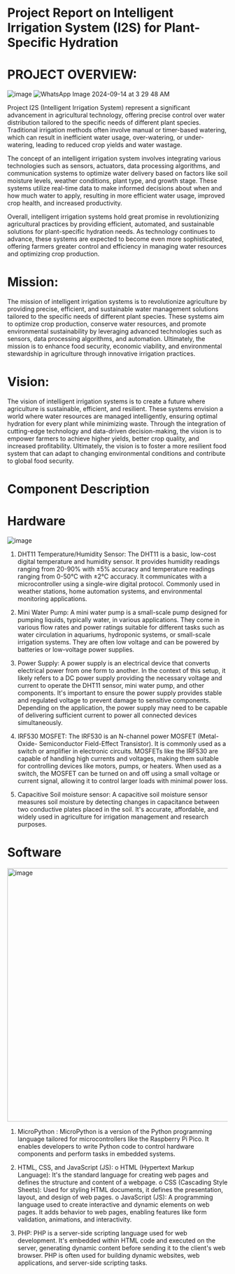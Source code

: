 # Project Report on Intelligent Irrigation System (I2S) for Plant-Specific Hydration
 
# PROJECT OVERVIEW:

![image](https://github.com/user-attachments/assets/e4b54e80-5a8c-41a5-9849-5f5ade2736b0)
![WhatsApp Image 2024-09-14 at 3 29 48 AM](https://github.com/user-attachments/assets/b9d6ea0a-9a44-4ac8-8fa8-9d99406118bb)


Project I2S (Intelligent Irrigation System) represent a significant advancement in agricultural technology, offering precise control over water distribution tailored to the specific needs of different plant species. Traditional irrigation methods often involve manual or timer-based watering, which can result in inefficient water usage, over-watering, or under-watering, leading to reduced crop yields and water wastage.

The concept of an intelligent irrigation system involves integrating various technologies such as sensors, actuators, data processing algorithms, and communication systems to optimize water delivery based on factors like soil moisture levels, weather conditions, plant type, and growth stage. These systems utilize real-time data to make informed decisions about when and how much water to apply, resulting in more efficient water usage, improved crop health, and increased productivity.

Overall, intelligent irrigation systems hold great promise in revolutionizing agricultural practices by providing efficient, automated, and sustainable solutions for plant-specific hydration needs. As technology continues to advance, these systems are expected to become even more sophisticated, offering farmers greater control and efficiency in managing water resources and optimizing crop production.

# Mission:
The mission of intelligent irrigation systems is to revolutionize agriculture by providing precise, efficient, and sustainable water management solutions tailored to the specific needs of different plant species. These systems aim to optimize crop production, conserve water resources, and promote environmental sustainability by leveraging advanced technologies such as sensors, data processing algorithms, and automation. Ultimately, the mission is to enhance food security, economic viability, and environmental stewardship in agriculture through innovative irrigation practices.

# Vision:
The vision of intelligent irrigation systems is to create a future where agriculture is sustainable, efficient, and resilient. These systems envision a world where water resources are managed intelligently, ensuring optimal hydration for every plant while minimizing waste. Through the integration of cutting-edge technology and data-driven decision-making, the vision is to empower farmers to achieve higher yields, better crop quality, and increased profitability. Ultimately, the vision is to foster a more resilient food system that can adapt to changing environmental conditions and contribute to global food security.

# Component Description
# Hardware

![image](https://github.com/user-attachments/assets/00d2a1b3-83a6-4c89-88a0-e0483b60244a)


1.	DHT11 Temperature/Humidity Sensor:
The DHT11 is a basic, low-cost digital temperature and humidity sensor. It provides humidity readings ranging from 20-90% with
±5% accuracy and temperature readings ranging from 0-50°C with
±2°C accuracy. It communicates with a microcontroller using a single-wire digital protocol. Commonly used in weather stations, home automation systems, and environmental monitoring applications.


2.	Mini Water Pump:
A mini water pump is a small-scale pump designed for pumping liquids, typically water, in various applications. They come in various flow rates and power ratings suitable for different tasks such as water circulation in aquariums, hydroponic systems, or small-scale irrigation systems. They are often low voltage and can be powered by batteries or low-voltage power supplies.
 
3.	Power Supply:
A power supply is an electrical device that converts electrical power from one form to another. In the context of this setup, it likely refers to a DC power supply providing the necessary voltage and current to operate the DHT11 sensor, mini water pump, and other components.
It's important to ensure the power supply provides stable and regulated voltage to prevent damage to sensitive components. Depending on the application, the power supply may need to be capable of delivering sufficient current to power all connected devices simultaneously.


4.	IRF530 MOSFET:
The IRF530 is an N-channel power MOSFET (Metal-Oxide- Semiconductor Field-Effect Transistor). It is commonly used as a switch or amplifier in electronic circuits. MOSFETs like the IRF530 are capable of handling high currents and voltages, making them suitable for controlling devices like motors, pumps, or heaters.
When used as a switch, the MOSFET can be turned on and off using a small voltage or current signal, allowing it to control larger loads with minimal power loss.


5.	Capacitive Soil moisture sensor:
A capacitive soil moisture sensor measures soil moisture by detecting changes in capacitance between two conductive plates placed in the soil. It's accurate, affordable, and widely used in agriculture for irrigation management and research purposes.
 
# Software

<img width="579" alt="image" src="https://github.com/user-attachments/assets/c745ae49-a265-4f73-912c-5f0e3167e370">


1.	MicroPython :
MicroPython is a version of the Python programming language tailored for microcontrollers like the Raspberry Pi Pico. It enables developers to write Python code to control hardware components and perform tasks in embedded systems.
2.	HTML, CSS, and JavaScript (JS):
o	HTML (Hypertext Markup Language): It's the standard language for creating web pages and defines the structure and content of a webpage.
o	CSS (Cascading Style Sheets): Used for styling HTML documents, it defines the presentation, layout, and design of web pages.
o	JavaScript (JS): A programming language used to create interactive and dynamic elements on web pages. It adds behavior to web pages, enabling features like form validation, animations, and interactivity.

3.	PHP:
PHP is a server-side scripting language used for web development. It's embedded within HTML code and executed on the server, generating dynamic content before sending it to the client's web browser. PHP is often used for building dynamic websites, web applications, and server-side scripting tasks.








 


